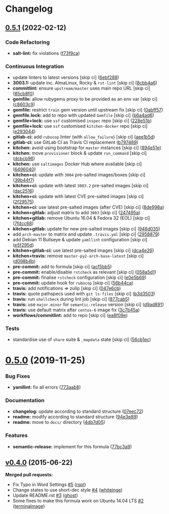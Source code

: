 # Changelog

## [0.5.1](https://github.com/saltstack-formulas/django-formula/compare/v0.5.0...v0.5.1) (2022-02-12)


### Code Refactoring

* **salt-lint:** fix violations ([f73f9ca](https://github.com/saltstack-formulas/django-formula/commit/f73f9cac2d22a0516b44b0b319481964997bc028))


### Continuous Integration

* update linters to latest versions [skip ci] ([6ebf288](https://github.com/saltstack-formulas/django-formula/commit/6ebf288fcc7cb837f8d9454967b37df73503d427))
* **3003.1:** update inc. AlmaLinux, Rocky & `rst-lint` [skip ci] ([8cbb4a6](https://github.com/saltstack-formulas/django-formula/commit/8cbb4a6f1721bed6b3f7ec50ea71b6256250d27e))
* **commitlint:** ensure `upstream/master` uses main repo URL [skip ci] ([85cb8f0](https://github.com/saltstack-formulas/django-formula/commit/85cb8f0d203cbd5f6818dbfe7c55586408027ba0))
* **gemfile:** allow rubygems proxy to be provided as an env var [skip ci] ([c8603c9](https://github.com/saltstack-formulas/django-formula/commit/c8603c9fc7a606f2cf161e6df8b2f8d7cbcb1536))
* **gemfile:** restrict `train` gem version until upstream fix [skip ci] ([0abff57](https://github.com/saltstack-formulas/django-formula/commit/0abff57230106983efc1b2a15adf8f5a3da74e64))
* **gemfile.lock:** add to repo with updated `Gemfile` [skip ci] ([b6a4ad6](https://github.com/saltstack-formulas/django-formula/commit/b6a4ad6a2b54141ca4f76da15eba5a8902a4b829))
* **gemfile+lock:** use `ssf` customised `inspec` repo [skip ci] ([228e51b](https://github.com/saltstack-formulas/django-formula/commit/228e51bd32755ee05b5cd6b86c45bbe9b101ec3b))
* **gemfile+lock:** use `ssf` customised `kitchen-docker` repo [skip ci] ([e293044](https://github.com/saltstack-formulas/django-formula/commit/e293044b1a7cc9bda4f4fd8447f70df4b820df27))
* **gitlab-ci:** add `rubocop` linter (with `allow_failure`) [skip ci] ([aee1b5d](https://github.com/saltstack-formulas/django-formula/commit/aee1b5dcf88466a3aaa4f1429c8f180a79bc7292))
* **gitlab-ci:** use GitLab CI as Travis CI replacement ([b797489](https://github.com/saltstack-formulas/django-formula/commit/b797489e4cd2ee20925d485c9188698a2bdaedda))
* **kitchen:** avoid using bootstrap for `master` instances [skip ci] ([894e51e](https://github.com/saltstack-formulas/django-formula/commit/894e51e48444d4e1ab0349eb82968c2aa6d06318))
* **kitchen:** move `provisioner` block & update `run_command` [skip ci] ([dcbcb96](https://github.com/saltstack-formulas/django-formula/commit/dcbcb96f81e19a93ec3515d16341579e16d2cabc))
* **kitchen:** use `saltimages` Docker Hub where available [skip ci] ([6496040](https://github.com/saltstack-formulas/django-formula/commit/649604030f5de1e5aa65032edff472aee3c8026d))
* **kitchen+ci:** update with `3004` pre-salted images/boxes [skip ci] ([39b44f7](https://github.com/saltstack-formulas/django-formula/commit/39b44f76819133ce8d71faa549b99cfaf8bf6d0d))
* **kitchen+ci:** update with latest `3003.2` pre-salted images [skip ci] ([dac2516](https://github.com/saltstack-formulas/django-formula/commit/dac25162c496e3a0489009b8be58270a794940f2))
* **kitchen+ci:** update with latest CVE pre-salted images [skip ci] ([2f29575](https://github.com/saltstack-formulas/django-formula/commit/2f29575658501c40c9b433ba1052b13e4b4fbd4f))
* **kitchen+ci:** use latest pre-salted images (after CVE) [skip ci] ([8de998a](https://github.com/saltstack-formulas/django-formula/commit/8de998ae05369fe2d0251ea9002065c34a04fa02))
* **kitchen+gitlab:** adjust matrix to add `3003` [skip ci] ([247495a](https://github.com/saltstack-formulas/django-formula/commit/247495a9d02bc4d5159ed6d432c833f6c32ff552))
* **kitchen+gitlab:** remove Ubuntu 16.04 & Fedora 32 (EOL) [skip ci] ([7fdcc68](https://github.com/saltstack-formulas/django-formula/commit/7fdcc6809e0ede6f9b22e7700920303a53c07333))
* **kitchen+gitlab:** update for new pre-salted images [skip ci] ([946d035](https://github.com/saltstack-formulas/django-formula/commit/946d035b596957e28de75f3a27a686240f452303))
* add `arch-master` to matrix and update `.travis.yml` [skip ci] ([2958879](https://github.com/saltstack-formulas/django-formula/commit/2958879d04794596715d93acb2f1d8ec833b2519))
* add Debian 11 Bullseye & update `yamllint` configuration [skip ci] ([e5f295d](https://github.com/saltstack-formulas/django-formula/commit/e5f295dd4cd06ebe953622cbf588a56ca356c49e))
* **kitchen+gitlab-ci:** use latest pre-salted images [skip ci] ([dca4e26](https://github.com/saltstack-formulas/django-formula/commit/dca4e2615319d860f13f97f1485f88eecb668137))
* **kitchen+travis:** remove `master-py2-arch-base-latest` [skip ci] ([d098b4b](https://github.com/saltstack-formulas/django-formula/commit/d098b4b40e6f88ec5e69ffe02ab876bb41e850ac))
* **pre-commit:** add to formula [skip ci] ([acf5bb5](https://github.com/saltstack-formulas/django-formula/commit/acf5bb5bb7ee692964a673e0fcacd1e40558a648))
* **pre-commit:** enable/disable `rstcheck` as relevant [skip ci] ([058a5d1](https://github.com/saltstack-formulas/django-formula/commit/058a5d1059895d751a0b6d9d438474f2535e6a10))
* **pre-commit:** finalise `rstcheck` configuration [skip ci] ([e0e5b69](https://github.com/saltstack-formulas/django-formula/commit/e0e5b69627433d23fdfd8b3386a2e84dc95cae2b))
* **pre-commit:** update hook for `rubocop` [skip ci] ([56b44ca](https://github.com/saltstack-formulas/django-formula/commit/56b44ca5c8266f06f44280dffa9d39eefee17e71))
* **travis:** add notifications => zulip [skip ci] ([047e6cb](https://github.com/saltstack-formulas/django-formula/commit/047e6cb2224268d8d202caed7dca7f5260b5af08))
* **travis:** quote pathspecs used with `git ls-files` [skip ci] ([b3d3503](https://github.com/saltstack-formulas/django-formula/commit/b3d3503715a786682d213625385d3a4f204ab8d8))
* **travis:** run `shellcheck` during lint job [skip ci] ([877cab5](https://github.com/saltstack-formulas/django-formula/commit/877cab5317a51de9e618fac56d77d5710163d8d4))
* **travis:** use `major.minor` for `semantic-release` version [skip ci] ([d9ad891](https://github.com/saltstack-formulas/django-formula/commit/d9ad891a49508842cfe241e5ab4e11086c89c90f))
* **travis:** use default matrix after `centos-6` image fix ([3c7b45a](https://github.com/saltstack-formulas/django-formula/commit/3c7b45a264cb16359926bf07a17bb2cd37e71be5))
* **workflows/commitlint:** add to repo [skip ci] ([ea8f09e](https://github.com/saltstack-formulas/django-formula/commit/ea8f09e07b3cf7d022c1ff6e51dee455c880937d))


### Tests

* standardise use of `share` suite & `_mapdata` state [skip ci] ([56cb1ec](https://github.com/saltstack-formulas/django-formula/commit/56cb1ec91b9767c01b4ec8ed820b6ddcb0599a25))

# [0.5.0](https://github.com/saltstack-formulas/django-formula/compare/v0.4.0...v0.5.0) (2019-11-25)


### Bug Fixes

* **yamllint:** fix all errors ([773aab8](https://github.com/saltstack-formulas/django-formula/commit/773aab892cae3f69764514c776bc93209750007b))


### Documentation

* **changelog:** update according to standard structure ([07eec72](https://github.com/saltstack-formulas/django-formula/commit/07eec72c95f4eddde22f4720f92cee8557c60438))
* **readme:** modify according to standard structure ([94e3e89](https://github.com/saltstack-formulas/django-formula/commit/94e3e89716f42bd11bd498f18bc92aa9e13b7a4a))
* **readme:** move to `docs/` directory ([4db7d05](https://github.com/saltstack-formulas/django-formula/commit/4db7d05fe06dd91f9e54d5a870c7d0d8ae428961))


### Features

* **semantic-release:** implement for this formula ([77bc3a9](https://github.com/saltstack-formulas/django-formula/commit/77bc3a95cfb670a7b9b1cff3002b27aa42bb1d38))

## [v0.4.0](https://github.com/saltstack-formulas/django-formula/tree/v0.4.0) (2015-06-22)
**Merged pull requests:**

- Fix Typo in Word Settings [\#5](https://github.com/saltstack-formulas/django-formula/pull/5) ([rspt](https://github.com/rspt))
- Change states to use short-dec style [\#4](https://github.com/saltstack-formulas/django-formula/pull/4) ([whiteinge](https://github.com/whiteinge))
- Update README.rst [\#3](https://github.com/saltstack-formulas/django-formula/pull/3) ([ghost](https://github.com/ghost))
- Some fixes to make this formula work on Ubuntu 14.04 LTS [\#2](https://github.com/saltstack-formulas/django-formula/pull/2) ([terminalmage](https://github.com/terminalmage))
